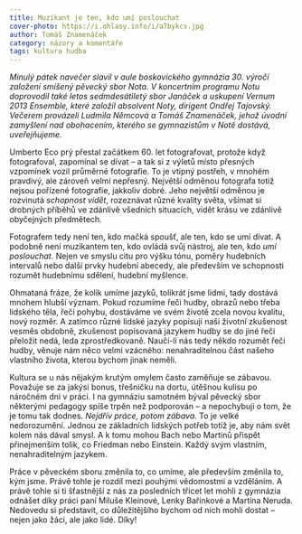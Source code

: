 ```yaml
---
title: Muzikant je ten, kdo umí poslouchat
cover-photo: https://i.ohlasy.info/i/a7bykcs.jpg
author: Tomáš Znamenáček
category: názory a komentáře
tags: kultura hudba
---
```


*Minulý pátek navečer slavil v aule boskovického gymnázia 30. výročí založení smíšený pěvecký sbor Nota. V koncertním programu Notu doprovodil také letos sedmdesátiletý sbor Janáček a uskupení Vernum 2013 Ensemble, které založil absolvent Noty, dirigent Ondřej Tajovský. Večerem provázeli Ludmila Němcová a Tomáš Znamenáček, jehož úvodní zamyšlení nad obohacením, kterého se gymnazistům v Notě dostává, uveřejňujeme.*

Umberto Eco prý přestal začátkem 60. let fotografovat, protože když fotografoval, zapomínal se dívat – a tak si z výletů místo přesných vzpomínek vozil průměrné fotografie. To je vtipný postřeh, v mnohém pravdivý, ale zároveň velmi nepřesný. Největší odměnou fotografa totiž nejsou pořízené fotografie, jakkoliv dobré. Jeho největší odměnou je rozvinutá *schopnost vidět*, rozeznávat různé kvality světa, všímat si drobných příběhů ve zdánlivě všedních situacích, vidět krásu ve zdánlivě obyčejných předmětech.

Fotografem tedy není ten, kdo mačká spoušť, ale ten, kdo se umí dívat. A podobně není muzikantem ten, kdo ovládá svůj nástroj, ale ten, kdo *umí poslouchat*. Nejen ve smyslu citu pro výšku tónu, poměry hudebních intervalů nebo další prvky hudební abecedy, ale především ve schopnosti rozumět hudebnímu sdělení, hudební myšlence.

Ohmataná fráze, že kolik umíme jazyků, tolikrát jsme lidmi, tady dostává mnohem hlubší význam. Pokud rozumíme řeči hudby, obrazů nebo třeba lidského těla, řeči pohybu, dostáváme ve svém životě zcela novou kvalitu, nový rozměr. A zatímco různé lidské jazyky popisují naši životní zkušenost vesměs obdobně, zkušenost popisovaná jazykem hudby se do jiné řeči přeložit nedá, leda zprostředkovaně. Naučí-li nás tedy někdo rozumět řeči hudby, věnuje nám něco velmi vzácného: nenahraditelnou část našeho vlastního života, kterou bychom jinak neměli.

Kultura se u nás nějakým krutým omylem často zaměňuje se zábavou. Považuje se za jakýsi bonus, třešničku na dortu, útěšnou kulisu po náročném dni v práci. I na gymnáziu samotném býval pěvecký sbor některými pedagogy spíše trpěn než podporován – a nepochybuji o tom, že je tomu tak dodnes. *Nejdřív práce, potom zábava.* To je velké nedorozumění. Jednou ze základních lidských potřeb totiž je, aby nám svět kolem nás dával smysl. A k tomu mohou Bach nebo Martinů přispět přinejmenším tolik, co Friedman nebo Einstein. Každý svým vlastním, nenahraditelným jazykem.

Práce v pěveckém sboru změnila to, co umíme, ale především změnila to, kým jsme. Právě tohle je rozdíl mezi pouhými vědomostmi a vzděláním. A právě tohle si ti šťastnější z nás za posledních třicet let mohli z gymnázia odnášet díky práci paní Miluše Kleinové, Lenky Bařinkové a Martina Neruda. Nedovedu si představit, co důležitějšího bychom od nich mohli dostat – nejen jako žáci, ale jako lidé. Díky!
